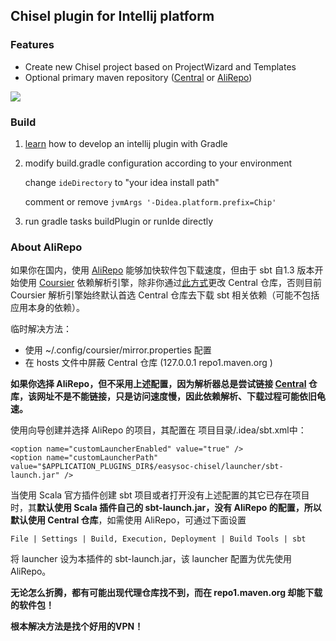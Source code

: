 ## Chisel plugin for Intellij platform

### Features

- Create new Chisel project based on ProjectWizard and Templates
- Optional primary maven repository ([Central](https://repo1.maven.org/maven2) or [AliRepo](https://maven.aliyun.com/repository/central))

![](https://plugins.jetbrains.com/files/14269/screenshot_21779.png)

### Build

1. [learn](https://www.jetbrains.org/intellij/sdk/docs/basics/basics.html) how to develop an intellij plugin with Gradle

2. modify build.gradle configuration according to your environment

    change `ideDirectory`  to "your idea install path"

    comment or remove `jvmArgs '-Didea.platform.prefix=Chip'`

3. run gradle tasks buildPlugin or runIde directly

### About AliRepo

如果你在国内，使用 [AliRepo](https://maven.aliyun.com/repository/central) 能够加快软件包下载速度，但由于 sbt 自1.3 版本开始使用 [Coursier](https://get-coursier.io/) 依赖解析引擎，除非你通过[此方式](https://get-coursier.io/blog/2019/07/05/1.1.0-M14)更改 Central 仓库，否则目前 Coursier 解析引擎始终默认首选 Central 仓库去下载 sbt 相关依赖（可能不包括应用本身的依赖）。

临时解决方法：

- 使用 ~/.config/coursier/mirror.properties 配置
- 在 hosts 文件中屏蔽 Central 仓库 (127.0.0.1 repo1.maven.org )

**如果你选择 AliRepo，但不采用上述配置，因为解析器总是尝试链接 [Central](https://repo1.maven.org/maven2) 仓库，该网址不是不能链接，只是访问速度慢，因此依赖解析、下载过程可能依旧龟速。**

使用向导创建并选择 AliRepo 的项目，其配置在 项目目录/.idea/sbt.xml中：

```
<option name="customLauncherEnabled" value="true" />
<option name="customLauncherPath" value="$APPLICATION_PLUGINS_DIR$/easysoc-chisel/launcher/sbt-launch.jar" />
```

当使用 Scala 官方插件创建 sbt 项目或者打开没有上述配置的其它已存在项目时，其**默认使用 Scala 插件自己的 sbt-launch.jar，没有 AliRepo 的配置，所以默认使用 Central 仓库**，如需使用 AliRepo，可通过下面设置

```
File | Settings | Build, Execution, Deployment | Build Tools | sbt
```

将 launcher 设为本插件的 sbt-launch.jar，该 launcher 配置为优先使用 AliRepo。

**无论怎么折腾，都有可能出现代理仓库找不到，而在 repo1.maven.org 却能下载的软件包！**

**根本解决方法是找个好用的VPN！**
